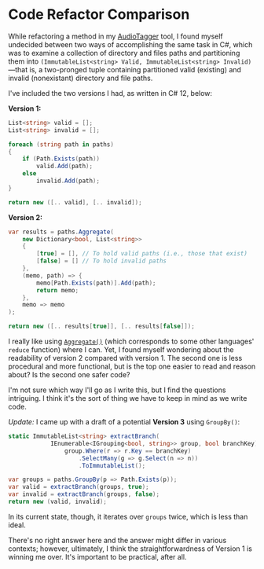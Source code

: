 # Code Refactor Comparison

While refactoring a method in my [AudioTagger](https://github.com/codeconscious/audiotagger) tool, I found myself undecided between two ways of accomplishing the same task in C#, which was to examine a collection of directory and files paths and partitioning them into `(ImmutableList<string> Valid, ImmutableList<string> Invalid)`—that is, a two-pronged tuple containing partitioned valid (existing) and invalid (nonexistant) directory and file paths.

I've included the two versions I had, as written in C# 12, below:

**Version 1:**

```csharp
List<string> valid = [];
List<string> invalid = [];

foreach (string path in paths)
{
    if (Path.Exists(path))
        valid.Add(path);
    else
        invalid.Add(path);
}

return new ([.. valid], [.. invalid]);
```

**Version 2:**

```csharp
var results = paths.Aggregate(
    new Dictionary<bool, List<string>>
    {
        [true] = [], // To hold valid paths (i.e., those that exist)
        [false] = [] // To hold invalid paths
    },
    (memo, path) => {
        memo[Path.Exists(path)].Add(path);
        return memo;
    },
    memo => memo
);

return new ([.. results[true]], [.. results[false]]);
```

I really like using [`Aggregate()`](https://learn.microsoft.com/en-us/dotnet/api/system.linq.enumerable.aggregate?view=net-8.0) (which corresponds to some other languages' `reduce` function) where I can. Yet, I found myself wondering about the readability of version 2 compared with version 1. The second one is less procedural and more functional, but is the top one easier to read and reason about? Is the second one safer code?

I'm not sure which way I'll go as I write this, but I find the questions intriguing. I think it's the sort of thing we have to keep in mind as we write code.

_Update:_ I came up with a draft of a potential **Version 3** using `GroupBy()`:

```csharp
static ImmutableList<string> extractBranch(
            IEnumerable<IGrouping<bool, string>> group, bool branchKey) =>
                group.Where(r => r.Key == branchKey)
                    .SelectMany(g => g.Select(n => n))
                    .ToImmutableList();

var groups = paths.GroupBy(p => Path.Exists(p));
var valid = extractBranch(groups, true);
var invalid = extractBranch(groups, false);
return new (valid, invalid);
```

In its current state, though, it iterates over `groups` twice, which is less than ideal.

There's no right answer here and the answer might differ in various contexts; however, ultimately, I think the straightforwardness of Version 1 is winning me over. It's important to be practical, after all.
